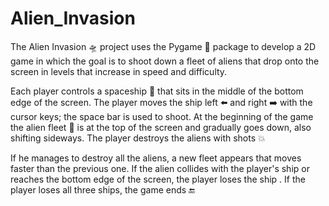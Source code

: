 # Alien_Invasion

The Alien Invasion 🛸 project uses the Pygame 🐍 package to develop a 2D game in which the goal is to shoot down a fleet of aliens that drop onto the screen in levels that increase in speed and difficulty. 

Each player controls a spaceship 🚀 that sits in the middle of the bottom edge of the screen. The player moves the ship left ⬅️ and right ➡️ with the cursor keys; the space bar is used to shoot. At the beginning of the game the alien fleet 👾 is at the top of the screen and gradually goes down, also shifting sideways. The player destroys the aliens with shots 💥

If he manages to destroy all the aliens, a new fleet appears that moves faster than the previous one. If the alien collides with the player's ship or reaches the bottom edge of the screen, the player loses the ship . If the player loses all three ships, the game ends 🔚